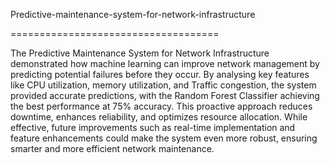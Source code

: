 Predictive-maintenance-system-for-network-infrastructure

====================================

The Predictive Maintenance System for Network Infrastructure demonstrated how machine learning can improve network management by predicting potential failures before they occur. By analysing key features like CPU utilization, memory utilization, and Traffic congestion, the system provided accurate predictions, with the Random Forest Classifier achieving the best performance at 75% accuracy. This proactive approach reduces downtime, enhances reliability, and optimizes resource allocation. While effective, future improvements such as real-time implementation and feature enhancements could make the system even more robust, ensuring smarter and more efficient network maintenance.
